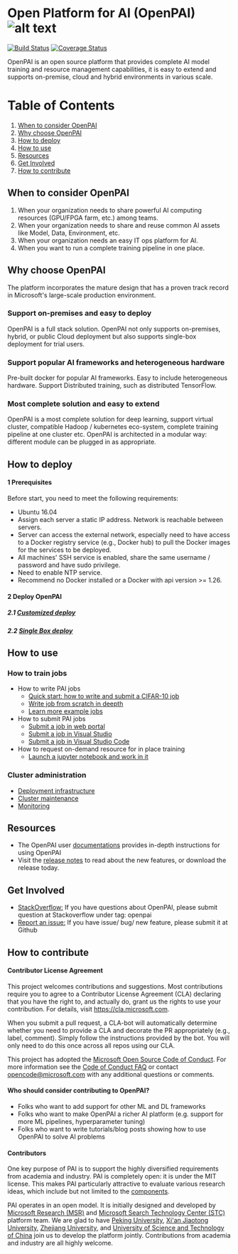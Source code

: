 # Open Platform for AI (OpenPAI) ![alt text][logo]

[logo]: ./pailogo.jpg "OpenPAI"

[![Build Status](https://travis-ci.org/Microsoft/pai.svg?branch=master)](https://travis-ci.org/Microsoft/pai)
[![Coverage Status](https://coveralls.io/repos/github/Microsoft/pai/badge.svg?branch=master)](https://coveralls.io/github/Microsoft/pai?branch=master)

OpenPAI is an open source platform that provides complete AI model training and resource management capabilities, it is easy to extend and supports on-premise, cloud and hybrid environments in various scale. 

# Table of Contents
1. [When to consider OpenPAI](#when-to-consider-openpai)
2. [Why choose OpenPAI](#why-choose-openpai)
3. [How to deploy](#how-to-deploy)
4. [How to use](#how-to-use)
5. [Resources](#resources)
6. [Get Involved](#get-involved)
7. [How to contribute](#how-to-contribute)

## When to consider OpenPAI
1. When your organization needs to share powerful AI computing resources (GPU/FPGA farm, etc.) among teams.
2. When your organization needs to share and reuse common AI assets like Model, Data, Environment, etc.
3. When your organization needs an easy IT ops platform for AI.
4. When you want to run a complete training pipeline in one place. 


## Why choose OpenPAI
The platform incorporates the mature design that has a proven track record in Microsoft's large-scale production environment.

### Support on-premises and easy to deploy

OpenPAI is a full stack solution. OpenPAI not only supports on-premises, hybrid, or public Cloud deployment but also supports single-box deployment for trial users.

### Support popular AI frameworks and heterogeneous hardware

Pre-built docker for popular AI frameworks. Easy to include heterogeneous hardware. Support Distributed training, such as distributed TensorFlow.

### Most complete solution and easy to extend

OpenPAI is a most complete solution for deep learning, support virtual cluster, compatible Hadoop / kubernetes eco-system, complete training pipeline at one cluster etc. OpenPAI is architected in a modular way: different module can be plugged in as appropriate. 

## How to deploy
#### 1 Prerequisites
Before start, you need to meet the following requirements:

- Ubuntu 16.04
- Assign each server a static IP address. Network is reachable between servers.
- Server can access the external network, especially need to have access to a Docker registry service (e.g., Docker hub) to pull the Docker images for the services to be deployed.
- All machines' SSH service is enabled, share the same username / password and have sudo privilege.
- Need to enable NTP service.
- Recommend no Docker installed or a Docker with api version >= 1.26.

#### 2 Deploy OpenPAI
##### 2.1 [Customized deploy](./pai-management/doc/cluster-bootup.md#customizeddeploy)
##### 2.2 [Single Box deploy](./pai-management/doc/cluster-bootup.md#singlebox)

## How to use
### How to train jobs
- How to write PAI jobs
    - [Quick start: how to write and submit a CIFAR-10 job](./examples/README.md#quickstart) 
    - [Write job from scratch in deepth](./docs/job_tutorial.md)
    - [Learn more example jobs](./examples/#offtheshelf)
- How to submit PAI jobs
    - [Submit a job in web portal](./docs/submit_from_webportal.md)
    - [Submit a job in Visual Studio](https://github.com/Microsoft/vs-tools-for-ai/blob/master/docs/pai.md) 
    - [Submit a job in Visual Studio Code](https://github.com/Microsoft/vscode-tools-for-ai/blob/master/docs/quickstart-05-pai.md)
- How to request on-demand resource for in place training
    - [Launch a jupyter notebook and work in it](./examples/jupyter/README.md)
    
### Cluster administration    
- [Deployment infrastructure](./pai-management/doc/cluster-bootup.md)
- [Cluster maintenance](https://github.com/Microsoft/pai/wiki/Maintenance-(Service-&-Machine))
- [Monitoring](./webportal/README.md)

## Resources

- The OpenPAI user [documentations](./docs/documentation.md) provides in-depth instructions for using OpenPAI
- Visit the [release notes](https://github.com/Microsoft/pai/releases) to read about the new features, or download the release today. 

## Get Involved
- [StackOverflow:](./docs/stackoverflow.md) If you have questions about OpenPAI, please submit question at Stackoverflow under tag: openpai
- [Report an issue:](https://github.com/Microsoft/pai/wiki/Issue-tracking) If you have issue/ bug/ new feature, please submit it at Github 
## How to contribute
#### Contributor License Agreement
This project welcomes contributions and suggestions.  Most contributions require you to agree to a
Contributor License Agreement (CLA) declaring that you have the right to, and actually do, grant us
the rights to use your contribution. For details, visit https://cla.microsoft.com.

When you submit a pull request, a CLA-bot will automatically determine whether you need to provide
a CLA and decorate the PR appropriately (e.g., label, comment). Simply follow the instructions
provided by the bot. You will only need to do this once across all repos using our CLA.

This project has adopted the [Microsoft Open Source Code of Conduct](https://opensource.microsoft.com/codeofconduct/).
For more information see the [Code of Conduct FAQ](https://opensource.microsoft.com/codeofconduct/faq/) or
contact [opencode@microsoft.com](mailto:opencode@microsoft.com) with any additional questions or comments.

#### Who should consider contributing to OpenPAI?
- Folks who want to add support for other ML and DL frameworks
- Folks who want to make OpenPAI a richer AI platform (e.g. support for more ML pipelines, hyperparameter tuning)
- Folks who want to write tutorials/blog posts showing how to use OpenPAI to solve AI problems

#### Contributors
One key purpose of PAI is to support the highly diversified requirements from academia and industry. PAI is completely open: it is under the MIT license. This makes PAI particularly attractive to evaluate various research ideas, which include but not limited to the [components](./docs/research_education.md).

PAI operates in an open model. It is initially designed and developed by [Microsoft Research (MSR)](https://www.microsoft.com/en-us/research/group/systems-research-group-asia/) and [Microsoft Search Technology Center (STC)](https://www.microsoft.com/en-us/ard/company/introduction.aspx) platform team.
We are glad to have [Peking University](http://eecs.pku.edu.cn/EN/), [Xi'an Jiaotong University](http://www.aiar.xjtu.edu.cn/), [Zhejiang University](http://www.cesc.zju.edu.cn/index_e.htm), and [University of Science and Technology of China](http://eeis.ustc.edu.cn/) join us to develop the platform jointly.
Contributions from academia and industry are all highly welcome.
